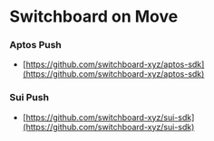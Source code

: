 # Switchboard on Move

### Aptos Push

* [https://github.com/switchboard-xyz/aptos-sdk](https://github.com/switchboard-xyz/aptos-sdk)

### Sui Push

* [https://github.com/switchboard-xyz/sui-sdk](https://github.com/switchboard-xyz/sui-sdk)

